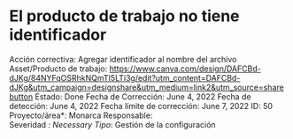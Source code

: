 # El producto de trabajo no tiene identificador

Acción correctiva: Agregar identificador al nombre del archivo
Asset/Producto de trabajo: https://www.canva.com/design/DAFCBd-dJKg/84NYFqOSRhkNQmTI5LTi3g/edit?utm_content=DAFCBd-dJKg&utm_campaign=designshare&utm_medium=link2&utm_source=sharebutton
Estado: Done
Fecha de Corrección: June 4, 2022
Fecha de detección: June 4, 2022
Fecha límite de corrección: June 7, 2022
ID: 50
Proyecto/área*: Monarca
Responsable:  
Severidad *: Necessary
Tipo*: Gestión de la configuración